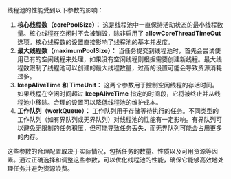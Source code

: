 线程池的性能受到以下参数的影响：

1. **核心线程数（corePoolSize）：** 这是线程池中一直保持活动状态的最小线程数量。核心线程在空闲时不会被销毁，除非启用了 **allowCoreThreadTimeOut** 选项。核心线程数的设置直接影响了线程池的基本并发度。
2. **最大线程数（maximumPoolSize）：** 当任务提交到线程池时，首先会尝试使用已有的空闲线程来处理，如果没有空闲线程则根据需要创建新线程。最大线程数限制了线程池可以创建的最大线程数量，过高的设置可能会导致资源消耗过多。
3. **keepAliveTime 和 TimeUnit：** 这两个参数用于控制空闲线程的存活时间。如果线程在空闲时间超过 **keepAliveTime** 指定的时间段，它将被终止并从线程池中移除。合理的设置可以降低线程池的维护成本。
4. **工作队列（workQueue）：** 工作队列用于存储等待执行的任务。不同类型的工作队列（如有界队列或无界队列）对线程池的性能有一定影响。有界队列可以避免无限制的任务积压，但可能导致任务丢失，而无界队列可能会占用更多的内存。

这些参数的合理配置取决于实际情况，包括任务的数量、性质以及可用资源等因素。通过正确选择和调整这些参数，可以优化线程池的性能，确保它能够高效地处理任务并避免资源浪费。
